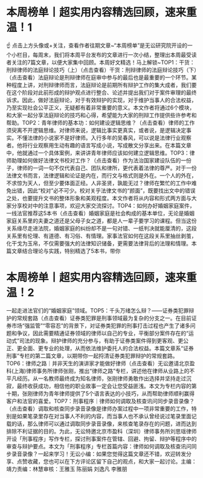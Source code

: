 # 本周榜单丨超实用内容精选回顾，速来重温！​1

☝ 点击上方头像或+关注，查看作者往期文章~“本周榜单”是无讼研究院开设的一个小栏目，每周末，我们将本周平台发布的文章进行一次小结，整理出本周最受读者关注的7篇文章，以便大家集中回顾。本周好文精选！马上解锁~TOP1：干货：刑辩律师的法庭辩论技巧（上）（点击查看）干货：刑辩律师的法庭辩论技巧（下）（点击查看）法庭辩论是刑辩律师在庭审中参与的最后也是最重要的一个环节。某种程度上讲，对刑辩律师而言，法庭辩论是前期所有辩护工作的集大成者，我们要在这个阶段对此前形成的辩护观点进行整合、论述并提出我们对于案件审理的最终诉求。因此，做好法庭辩论，对于有效辩护的实现，对于维护当事人的合法权益，乃至实现社会公平正义，无疑都有着非常重要的意义。本文作者将通过6个模块，和大家一起分享法庭辩论的技巧和心得，希望能为大家的刑辩工作提供些许参考和帮助。TOP2：青年律师的基本功：如何建设逻辑思维？（点击查看）律师的工作须臾离不开逻辑思维。对律师来说，逻辑比事实更真实，或者说，是逻辑决定事实。不懂法律的小说家不是好律师。入行多年的吴春风，可以说是法律行业观察者。他将行业观察用生动有趣的语言写成小说，写成散文分享出来。在本篇文章中，他就通过一个具体案例，来讲讲青年律师应该如何建立逻辑思维。TOP3：律师助理如何做好法律文书校对工作？（点击查看）作为法治国家建设队伍的一份子，律师的一词一句不仅代表自己、团队和律所，更代表着法律的尊严。对于一份法律文书而言，法律逻辑和论证是内在，而行文与格式则是外在。一个人的外在，不求惊为天人，但至少要体面正经。人非圣贤，孰能无过？律师在繁忙的工作中难免出错，因此“校对”必不可少。校对关乎法律文书的“颜面”，既要找出文中的错误之处，也要提升文书的整体形象和美观程度。本文作者将从内容和形式两方面与大家分享校对中的注意事项，欢迎大家交流探讨。TOP4：如何办好婚姻家庭案件，一线法官推荐这5本书（点击查看）婚姻家庭是社会构成的基本单位，无论是婚姻家庭关系里的夫妻之道还是父母子女之道，都是人一辈子要学习的课程。但当这份关系缘尽走进法院，婚姻家庭的纠纷却不是一句对错、一纸判决就能厘清的，这段关系里有伦理、有道德、有习俗、有情理。家事法官如何在这段关系里抽丝剥茧，化干戈为玉帛，不仅需要强大的法律知识储备，更需要法律背后的法理和情理。本篇文章结合理论与实践，特别精选了5本书，带你

# 本周榜单丨超实用内容精选回顾，速来重温！​2

一起走进法官们的“婚姻家庭”领域。TOP5：千头万绪怎么辩？——证券类犯罪辩护的常规套路（点击查看）证券类犯罪是刑事领域最为复杂的分支之一。在目前证券市场“强监管”“零容忍”的背景下，对证券类犯罪的刑事打击过程也产生了诸多问题和争议，因此需要精通证券领域的律师以自己的专业，平衡部分案件存在的“运动式”司法的现象。辩护律师的充分参与，有助于证券类案件得到更客观、更公正、更全面、更专业的处理，从而依法维护委托人的合法权益。本篇文章系“证券刑事”专栏的第二篇文章，以期带你一起捋清证券类犯罪辩护的常规套路​。TOP6：律师之路｜并非天生的演讲家才能做好律师（点击查看）无讼邀请北京盈科(上海)律师事务所律师张刚，推出“律师之路”专栏，讲述他在律师从业路上的不平凡经历。从一名教师最终成为知名律师，张刚律师勇敢作出选择并坚持走过沉寂，最终收获成功，相信他的职业故事一定会让您受益匪浅。本文为专栏内容的第十期，张刚律师为青年律师提供了5个语言表达的小技巧，从而帮助律师顺利赢得客户和法官的喜爱。TOP7：刑事程序｜律师如何调取及核查讯问同步录音录像？（点击查看）调取和核查同步录音录像是律师办案过程中一项非常重要的工作，特别是如果笔录里存在对当事人不利的内容，而当事人也不承认曾经说过笔录里面记载的话，那么律师可以通过调取同步录音录像，来核查笔录存在的问题，进而达到排除不利证据的目的。为此，无讼特邀北京市盈科（深圳）律师事务所刘思瑶律师开设「刑事程序」写作专栏，探讨刑事案件在管辖、回避、拘留、辩护等程序中的审查与辩护要点。本文为「刑事程序」专栏首篇内容：律师如何调取及核查讯问同步录音录像？一起来学习！无讼小编：如果您觉得这篇文章还不错，欢迎转发分享、点赞收藏，您也可以在下方评论区留下自己的观点，和大家一起讨论。主编：靖力责编：林慧审核：王雅玉 陈丽娟 刘逸凡 李雅朋

